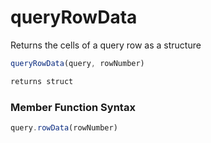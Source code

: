 # queryRowData

Returns the cells of a query row as a structure

```javascript
queryRowData(query, rowNumber)
```

```javascript
returns struct
```
### Member Function Syntax

```javascript
query.rowData(rowNumber)
```
